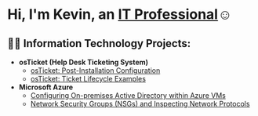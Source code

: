 <h1>Hi, I'm Kevin, an <a href="https://linkedin.com/in/Kevin">IT Professional</a>☺</h1>

<h2>👨‍💻 Information Technology Projects:</h2>

- <b>osTicket (Help Desk Ticketing System)</b>
  - [osTicket: Post-Installation Configuration](https://github.com/KevinP-crypto/post-install-config)
  - [osTicket: Ticket Lifecycle Examples](https://github.com/KevinP-crypto/ticket-lifecycle)
- <b>Microsoft Azure</b>
  - [Configuring On-premises Active Directory within Azure VMs](https://github.com/KevinP-crypto/configure-ad)
  - [Network Security Groups (NSGs) and Inspecting Network Protocols](https://github.com/KevinP-crypto/azure-network-protocols)
